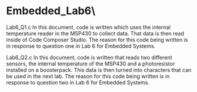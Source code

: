 # Embedded_Lab6\

Lab6_Q1.c
  In this document, code is written which uses the internal temperature reader in the MSP430 to collect data. That data is then read inside of Code Composer Studio. The reason for this code being written is in response to question one in Lab 6 for Embedded Systems.
  
Lab6_Q2.c
  In this document, code is written that reads two different sensors, the internal temperature of the MSP430 and a photoresistor installed on a boosterpack. This data is then turned into characters that can be used in the next lab. The reason for this code being written is in response to question two in Lab 6 for Embedded Systems.
